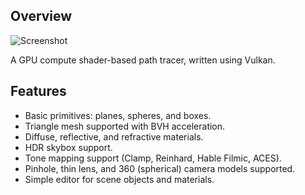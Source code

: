 ## Overview

![Screenshot](https://samukallio.net/path-tracer/viking_room.png)

A GPU compute shader-based path tracer, written using Vulkan.

## Features

* Basic primitives: planes, spheres, and boxes.
* Triangle mesh supported with BVH acceleration.
* Diffuse, reflective, and refractive materials.
* HDR skybox support.
* Tone mapping support (Clamp, Reinhard, Hable Filmic, ACES).
* Pinhole, thin lens, and 360 (spherical) camera models supported.
* Simple editor for scene objects and materials.
